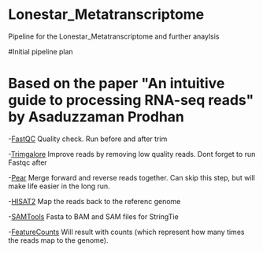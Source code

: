 # Lonestar_Metatranscriptome
Pipeline for the Lonestar_Metatranscriptome and further anaylsis

#Initial pipeline plan
# Based on the paper "An intuitive guide to processing RNA-seq reads" by Asaduzzaman Prodhan
-[FastQC](https://www.bioinformatics.babraham.ac.uk/projects/fastqc/) 
Quality check. Run before and after trim

-[Trimgalore](https://github.com/FelixKrueger/TrimGalore) 
Improve reads by removing low quality reads. Dont forget to run Fastqc after

-[Pear](https://cme.h-its.org/exelixis/web/software/pear/) 
Merge forward and reverse reads together. Can skip this step, but will make life easier in the long run.

-[HISAT2](https://daehwankimlab.github.io/hisat2/) 
Map the reads back to the referenc genome

-[SAMTools](https://www.htslib.org/) 
Fasta to BAM and SAM files for StringTie

-[FeatureCounts](https://rnnh.github.io/bioinfo-notebook/docs/featureCounts.html)
Will result with counts (which represent how many times the reads map to the genome).

